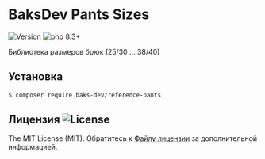 # BaksDev Pants Sizes

[![Version](https://img.shields.io/badge/version-7.1.6-blue)](https://github.com/baks-dev/reference-pants/releases)
![php 8.3+](https://img.shields.io/badge/php-min%208.3-red.svg)

Библиотека размеров брюк (25/30 ... 38/40)

## Установка

``` bash
$ composer require baks-dev/reference-pants
```

## Лицензия ![License](https://img.shields.io/badge/MIT-green)

The MIT License (MIT). Обратитесь к [Файлу лицензии](LICENSE.md) за дополнительной информацией.
